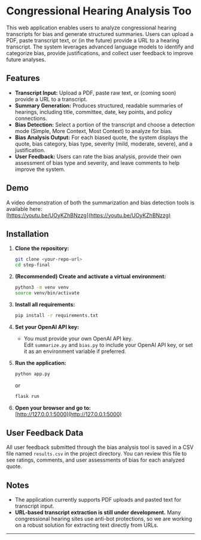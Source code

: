 # Congressional Hearing Analysis Too

This web application enables users to analyze congressional hearing transcripts for bias and generate structured summaries. Users can upload a PDF, paste transcript text, or (in the future) provide a URL to a hearing transcript. The system leverages advanced language models to identify and categorize bias, provide justifications, and collect user feedback to improve future analyses.

## Features

- **Transcript Input:** Upload a PDF, paste raw text, or (coming soon) provide a URL to a transcript.
- **Summary Generation:** Produces structured, readable summaries of hearings, including title, committee, date, key points, and policy connections.
- **Bias Detection:** Select a portion of the transcript and choose a detection mode (Simple, More Context, Most Context) to analyze for bias.
- **Bias Analysis Output:** For each biased quote, the system displays the quote, bias category, bias type, severity (mild, moderate, severe), and a justification.
- **User Feedback:** Users can rate the bias analysis, provide their own assessment of bias type and severity, and leave comments to help improve the system.

## Demo

A video demonstration of both the summarization and bias detection tools is available here:  
[https://youtu.be/UOyKZhBNzzg](https://youtu.be/UOyKZhBNzzg)

## Installation

1. **Clone the repository:**
    ```bash
    git clone <your-repo-url>
    cd step-final
    ```

2. **(Recommended) Create and activate a virtual environment:**
    ```bash
    python3 -m venv venv
    source venv/bin/activate
    ```

3. **Install all requirements:**
    ```bash
    pip install -r requirements.txt
    ```
4. **Set your OpenAI API key:**
    - You must provide your own OpenAI API key.  
      Edit `summarize.py` and `bias.py` to include your OpenAI API key, or set it as an environment variable if preferred.

5. **Run the application:**
    ```bash
    python app.py
    ```
    or
    ```bash
    flask run
    ```

6. **Open your browser and go to:**  
   [http://127.0.0.1:5000](http://127.0.0.1:5000)

## User Feedback Data

All user feedback submitted through the bias analysis tool is saved in a CSV file named `results.csv` in the project directory. You can review this file to see ratings, comments, and user assessments of bias for each analyzed quote.

## Notes

- The application currently supports PDF uploads and pasted text for transcript input.
- **URL-based transcript extraction is still under development.** Many congressional hearing sites use anti-bot protections, so we are working on a robust solution for extracting text directly from URLs.

---
